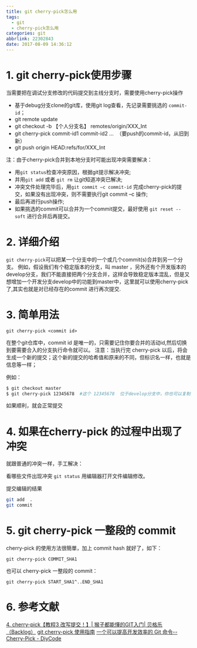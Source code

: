 ```yaml
---
title: git cherry-pick怎么用
tags:
  - git
  - cherry-pick怎么用
categories: git
abbrlink: 22302843
date: 2017-08-09 14:36:12
---
```


<!-- toc -->
<!-- more -->

# 1. git cherry-pick使用步骤

当需要把在调试分支修改的代码提交到主线分支时，需要使用cherry-pick操作

- 基于debug分支clone的git库，使用git log查看，先记录需要挑选的 `commit-id`；
- git remote update
- git checkout -b 【个人分支名】 remotes/origin/XXX_Int
- git cherry-pick commit-id1 commit-id2 …  （要push的commit-id，从旧到新）
- git push origin HEAD:refs/for/XXX_Int

注：由于cherry-pick合并到本地分支时可能出现冲突需要解决：
- 用`git status`检查冲突原因，根据git提示解决冲突;
- 并用`git add` 或者 `git rm` 让git知道冲突已解决;
- 冲突文件处理完毕后，用`git commit –c commit-id` 完成cherry-pick的提交，如果没有出现冲突，则不需要执行git commit –c 操作;
- 最后再进行push操作;
- 如果挑选的commit可以合并为一个commit提交，最好使用 `git reset --soft` 进行合并后再提交。

# 2. 详细介绍

`git cherry-pick`可以把某一个分支中的一个或几个commit(s)合并到另一个分支。
例如，假设我们有个稳定版本的分支，叫 master ，另外还有个开发版本的develop分支，我们不能直接把两个分支合并，这样会导致稳定版本混乱，但是又想增加一个开发分支develop中的功能到master中，这里就可以使用cherry-pick了,其实也就是对已经存在的commit 进行再次提交.

# 3. 简单用法

```
git cherry-pick <commit id>
```
在整个git仓库中，commit id 是唯一的，只需要记住你要合并的活动id,然后切换到要需要合入的分支执行命令就可以。
注意：当执行完 cherry-pick 以后，将会生成一个新的提交；这个新的提交的哈希值和原来的不同，但标识名一样，也就是信息等一样；

例如：

```bash
$ git checkout master
$ git cherry-pick 12345678  #这个 12345678  位于develop分支中，你也可以复制完整的Hash值
```

如果顺利，就会正常提交

# 4. 如果在cherry-pick 的过程中出现了冲突

就跟普通的冲突一样，手工解决：

看哪些文件出现冲突  `git status`
用编辑器打开文件编辑修改。

提交编辑的结果

```bash
git add  .
git commit
```

# 5. git cherry-pick 一整段的 commit

cherry-pick 的使用方法很簡單，加上 commit hash 就好了，如下：

```
git cherry-pick COMMIT_SHA1
```
也可以 cherry-pick 一整段的 commit：

```
git cherry-pick START_SHA1^..END_SHA1
```

# 6. 参考文献

[4. cherry-pick【教程3 改写提交！】| 猴子都能懂的GIT入门| 贝格乐（Backlog）](http://backlogtool.com/git-guide/cn/stepup/stepup7_4.html)
[git cherry-pick 使用指南](http://www.jianshu.com/p/08c3f1804b36)
[一个可以提高开发效率的 Git 命令-- Cherry-Pick - DiyCode](https://www.diycode.cc/topics/596)